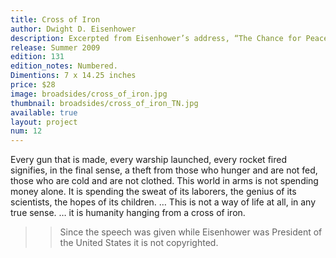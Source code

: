 ```yaml
---
title: Cross of Iron
author: Dwight D. Eisenhower
description: Excerpted from Eisenhower’s address, “The Chance for Peace” which he delivered before the American Society of Newspaper Editors on April 16, 1953. The type is handset Optima, printed on Somerset Book paper using a Vandercook 219 proofing press.
release: Summer 2009
edition: 131
edition_notes: Numbered.
Dimentions: 7 x 14.25 inches
price: $28
image: broadsides/cross_of_iron.jpg
thumbnail: broadsides/cross_of_iron_TN.jpg
available: true
layout: project
num: 12
---
```


Every gun that is made, every warship launched, every rocket fired signifies, in the final sense, a theft from those who hunger and are not fed, those who are cold and are not clothed. This world in arms is not spending money alone. It is spending the sweat of its laborers, the genius of its scientists, the hopes of its children. … This is not a way of life at all, in any true sense. … it is humanity hanging from a cross of iron.

>> Since the speech was given while Eisenhower was President of the United States it is not copyrighted.
